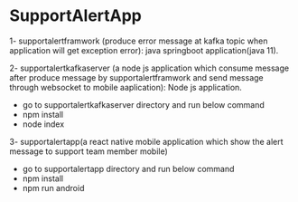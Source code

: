 # SupportAlertApp
1- supportalertframwork (produce error message at kafka topic when application will get exception error): java springboot application(java 11).

2- supportalertkafkaserver (a node js application which consume message after produce message by supportalertframwork and send message through websocket to mobile aaplication): Node js application.
  * go to supportalertkafkaserver directory and run below command
  * npm install
  * node index
    
3- supportalertapp(a react native mobile application which show the alert message to support team member mobile)
  * go to supportalertapp directory and run below command
  * npm install
  * npm run android

